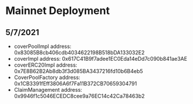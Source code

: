 # Mainnet Deployment
## 5/7/2021
* coverPoolImpl address: 0x83085B8cb406cdb4034622198B518bDA133032E2
* coverImpl address: 0x617C41B9f7adee1EC0Eda14eDd7c090b841ae3AE
* coverERC20Impl address: 0x7E8B62B2Ab8db3f3d085BA3437216fd10b6B4eb5
* CoverPoolFactory address: 0x1CB3391fEff3806A6f7Fa11B372CB70659304791
* ClaimManagement address: 0x9946f1c5046ECEDC8cee9a76EC14c42Ca78463b2